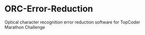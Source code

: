 # ORC-Error-Reduction
Optical character recognition error reduction software for TopCoder Marathon Challenge
